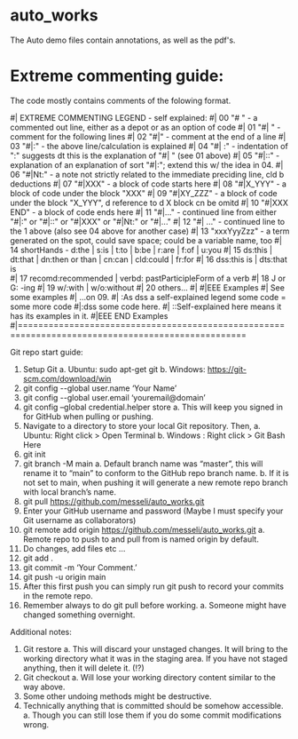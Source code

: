 # auto_works

The Auto demo files contain annotations, as well as the pdf's.  

# Extreme commenting guide:
The code mostly contains comments of the folowing format.

#| EXTREME COMMENTING LEGEND - self explained: 
#| 00  "# "        - a commented out line, either as a depot or as an option of code
#| 01  "#| "       - comment for the following lines
#| 02  "#|"        - comment at the end of a line
#| 03  "#|:"       - the above line/calculation is explained 
#| 04  "#| :"      - indentation of ":" suggests dt this is the explanation of "#| " (see 01 above)
#| 05  "#|::"      - explanation of an explanation of sort "#|:"; extend this w/ the idea in 04.
#| 06  "#|Nt:"     - a note not strictly related to the immediate preciding line, cld b deductions
#| 07  "#|XXX"     - a block of code starts here 
#| 08  "#|X_YYY"   - a block of code under the block "XXX"
#| 09  "#|XY_ZZZ"  - a block of code under the block "X_YYY", d reference to d X block cn be omitd
#| 10  "#|XXX END" - a block of code ends here
#| 11  "#|..."     - continued line from either "#|:" or "#|::" or "#|XXX" or "#|Nt:" or "#|..." 
#| 12  "#| ..."    - continued line to the 1 above (also see 04 above for another case) 
#| 13  "xxxYyyZzz" - a term generated on the spot, could save space; could be a variable name, too
#| 14  shortHands  - d:the | s:is | t:to | b:be | r:are | f:of | u:you 
#| 15                ds:this | dt:that | dn:then or than | cn:can | cld:could | fr:for 
#| 16                dss:this is | dts:that is   
#| 17                recomd:recommended | verbd: pastParticipleForm of a verb 
#| 18                J or G: -ing
#| 19                w/:with | w/o:without 
#| 20                others...
#|
#|EEE Examples
#| See some examples 
#| ...on 09.
#| :As dss a self-explained legend
some code = some more code 
#|:dss some code here. 
#| ::Self-explained here means it has its examples in it.
#|EEE END Examples
#|==================================================================================================


Git repo start guide:
1)	Setup Git 
a.	Ubuntu: sudo apt-get git 
b.	Windows: https://git-scm.com/download/win
2)	git config --global user.name ‘Your Name’
3)	git config --global user.email ‘youremail@domain’
4)	git config –global credential.helper store
a.	This will keep you signed in for GitHub when pulling or pushing.
5)	Navigate  to a directory to store your local Git repository. Then, 
a.	Ubuntu: Right click > Open Terminal
b.	Windows : Right click > Git Bash Here 
6)	git init
7)	git branch -M main
a.	Default branch name was “master”, this will rename it to “main” to conform to the GitHub repo branch name. 
b.	If it is not set to main, when pushing it will generate a new remote repo branch with local branch’s name.
8)	git pull https://github.com/messeli/auto_works.git
9)	Enter your GitHub username and password (Maybe I must specify your Git username as collaborators)
10)	git remote add origin https://github.com/messeli/auto_works.git 
a.	Remote repo to push to and pull from  is named origin by default.
11)	Do changes, add files etc …
12)	git add .
13)	git commit -m ‘Your Comment.’
14)	git push -u origin main
15)	After this first push you can simply run git push to record your commits in the remote repo.
16)	Remember always to do git pull before working. 
a.	Someone might have changed something overnight. 

Additional notes: 
1)	Git restore <file> 
a.	This will discard your unstaged changes. It will bring to the working directory what it was in the staging area. If you have not staged anything, then it will delete it. (!?)
2)	Git checkout <file>
a.	Will lose your working directory content similar to the way above.
3)	Some other undoing methods might be destructive.
4)	Technically anything that is committed should be somehow accessible. 
a.	Though you can still lose them if you do some commit modifications wrong. 